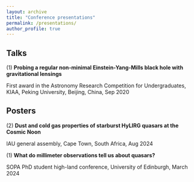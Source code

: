 ```yaml
---
layout: archive
title: "Conference presentations"
permalink: /presentations/
author_profile: true
---
```


Talks
-----

(1) **Probing a regular non-minimal Einstein-Yang-Mills black hole with gravitational lensings**

First award in the Astronomy Research Competition for Undergraduates, KIAA, Peking University, Beijing, China, Sep 2020

Posters
-----
(2) **Dust and cold gas properties of starburst HyLIRG quasars at the Cosmic Noon**

IAU general assembly, Cape Town, South Africa, Aug 2024

(1) **What do millimeter observations tell us about quasars?**

SOPA PhD student high-land conference, University of Edinburgh, March 2024
